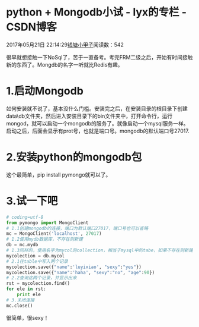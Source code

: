# python + Mongodb小试 - lyx的专栏 - CSDN博客





2017年05月21日 22:14:29[钱塘小甲子](https://me.csdn.net/qtlyx)阅读数：542








很早就想接触一下NoSql了，苦于一直备考。考完FRM二级之后，开始有时间接触新的东西了。Mongdb的名字一听就比Redis有趣。

# 1.启动Mongodb

如何安装就不说了，基本没什么门槛。安装完之后，在安装目录的根目录下创建data\db文件夹，然后进入安装目录下的bin文件夹中，打开命令行，运行mongod，就可以启动一个mongodb的服务了。就像启动一个mysql服务一样。启动之后，后面会显示有prot号，也就是端口号。mongodb的默认端口号27017.

# 2.安装python的mongodb包

这个最简单，pip install pymongo就可以了。

# 3.试一下吧



```python
# coding=utf-8
from pymongo import MongoClient
# 1.1创建mongodb的连接，端口为默认端口27017，端口号也可以省略
mc = MongoClient('localhost', 27017)
# 1.2使用mydb数据库，不存在则新建
db = mc.mydb
# 1.3同样的，使用名字为mycol的collection，相当于mysql中的tabe，如果不存在则新建
mycolection = db.mycol
# 2.1往table中写入两个记录
mycolection.save({"name":'luyixiao', "sexy":"yes"})
mycolection.save({"name":'haha', "sexy":"no", "age":90})
# 2.2查询这两个记录，并显示出来
rst = mycolection.find()
for ele in rst:
    print ele
# 3.关闭连接
mc.close()
```
很简单，很sexy！







